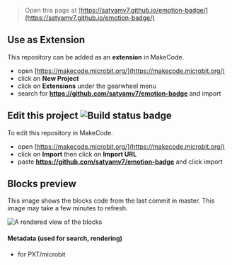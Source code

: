 
> Open this page at [https://satyamv7.github.io/emotion-badge/](https://satyamv7.github.io/emotion-badge/)

## Use as Extension

This repository can be added as an **extension** in MakeCode.

* open [https://makecode.microbit.org/](https://makecode.microbit.org/)
* click on **New Project**
* click on **Extensions** under the gearwheel menu
* search for **https://github.com/satyamv7/emotion-badge** and import

## Edit this project ![Build status badge](https://github.com/satyamv7/emotion-badge/workflows/MakeCode/badge.svg)

To edit this repository in MakeCode.

* open [https://makecode.microbit.org/](https://makecode.microbit.org/)
* click on **Import** then click on **Import URL**
* paste **https://github.com/satyamv7/emotion-badge** and click import

## Blocks preview

This image shows the blocks code from the last commit in master.
This image may take a few minutes to refresh.

![A rendered view of the blocks](https://github.com/satyamv7/emotion-badge/raw/master/.github/makecode/blocks.png)

#### Metadata (used for search, rendering)

* for PXT/microbit
<script src="https://makecode.com/gh-pages-embed.js"></script><script>makeCodeRender("{{ site.makecode.home_url }}", "{{ site.github.owner_name }}/{{ site.github.repository_name }}");</script>
